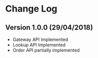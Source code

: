 # Change Log

## Version 1.0.0 (29/04/2018)

- Gateway API Implemented
- Lookup API Implemented
- Order API partially implemented